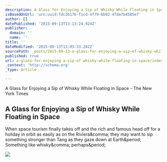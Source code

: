 ```yaml
---
description: A Glass for Enjoying a Sip of Whisky While Floating in Space - The New York Times
isBasedOnUrl: 'urn:uuid:fdc3b176-f1cd-4f79-bb92-4fda7b4585e7'
author: []
datePublished: '2015-09-13T13:13:24.924Z'
publisher:
  domain: ''
  name: ''
title: ''
dateModified: '2015-09-13T13:03:33.282Z'
sourcePath: _posts/2015-09-13-a-glass-for-enjoying-a-sip-of-whisky-while-floating-in-space.md
published: true
url: a-glass-for-enjoying-a-sip-of-whisky-while-floating-in-space/index.html
_context: 'http://schema.org'
_type: Article

---
```

A Glass for Enjoying a Sip of Whisky While Floating in Space - The New York Times

<article style=""><h1>A Glass for Enjoying a Sip of Whisky While Floating in Space</h1><p>When space tourism finally takes off and the rich and famous head off for a holiday in orbit as easily as on the Riviera&amp;comma; they may want to sip something stronger than Tang as they gaze down at Earth&amp;period; Something like whisky&amp;comma; perhaps&amp;period;</p><img src="http://static01.nyt.com/images/2015/09/04/health/04whisky2/04whisky2-facebookJumbo.jpg" /></article>